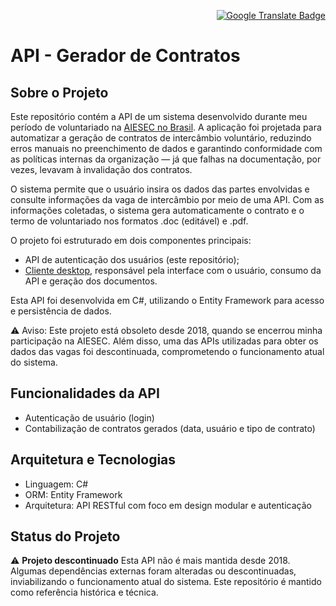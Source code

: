 <p align="right">
  <a href="https://github.com/guialmeidan/apiContratos/blob/master/README.md">
    <img src="https://img.shields.io/badge/ENGLISH-4285F4?style=flat&logo=googletranslate&logoColor=white" alt="Google Translate Badge">
  </a>
</p>

# API - Gerador de Contratos

## Sobre o Projeto

Este repositório contém a API de um sistema desenvolvido durante meu período de voluntariado na [AIESEC no Brasil](https://aiesec.org.br/). A aplicação foi projetada para automatizar a geração de contratos de intercâmbio voluntário, reduzindo erros manuais no preenchimento de dados e garantindo conformidade com as políticas internas da organização — já que falhas na documentação, por vezes, levavam à invalidação dos contratos.

O sistema permite que o usuário insira os dados das partes envolvidas e consulte informações da vaga de intercâmbio por meio de uma API. Com as informações coletadas, o sistema gera automaticamente o contrato e o termo de voluntariado nos formatos .doc (editável) e .pdf.

O projeto foi estruturado em dois componentes principais:

- API de autenticação dos usuários (este repositório);
- [Cliente desktop](https://github.com/guialmeidan/ContractGenerator), responsável pela interface com o usuário, consumo da API e geração dos documentos.

Esta API foi desenvolvida em C#, utilizando o Entity Framework para acesso e persistência de dados.

⚠️ Aviso: Este projeto está obsoleto desde 2018, quando se encerrou minha participação na AIESEC. Além disso, uma das APIs utilizadas para obter os dados das vagas foi descontinuada, comprometendo o funcionamento atual do sistema.

## Funcionalidades da API

- Autenticação de usuário (login)
- Contabilização de contratos gerados (data, usuário e tipo de contrato)

## Arquitetura e Tecnologias

- Linguagem: C#
- ORM: Entity Framework
- Arquitetura: API RESTful com foco em design modular e autenticação

## Status do Projeto

⚠️ **Projeto descontinuado**
Esta API não é mais mantida desde 2018. Algumas dependências externas foram alteradas ou descontinuadas, inviabilizando o funcionamento atual do sistema. Este repositório é mantido como referência histórica e técnica.
